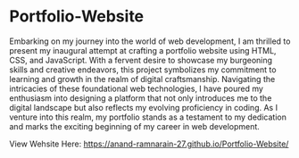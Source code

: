 # Portfolio-Website

Embarking on my journey into the world of web development, I am thrilled to present my inaugural attempt at crafting a portfolio website using HTML, CSS, and JavaScript. With a fervent desire to showcase my burgeoning skills and creative endeavors, this project symbolizes my commitment to learning and growth in the realm of digital craftsmanship. Navigating the intricacies of these foundational web technologies, I have poured my enthusiasm into designing a platform that not only introduces me to the digital landscape but also reflects my evolving proficiency in coding. As I venture into this realm, my portfolio stands as a testament to my dedication and marks the exciting beginning of my career in web development.

View Wehsite Here: https://anand-ramnarain-27.github.io/Portfolio-Website/
 
